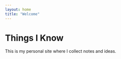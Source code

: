 ```yaml
---
layout: home
title: "Welcome"
---
```


# Things I Know
This is my personal site where I collect notes and ideas.
